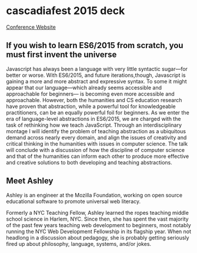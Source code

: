 # cascadiafest 2015 deck

[Conference Website](http://2015.cascadiajs.com/)

## If you wish to learn ES6/2015 from scratch, you must first invent the universe
Javascript has always been a language with very little syntactic sugar—for better or worse. With ES6/2015, and future iterations,though, Javascript is gaining a more and more abstract and expressive syntax. To some it might appear that our language—which already seems accessible and approachable for beginners— is becoming even more accessible and approachable. However, both the humanities and CS education research have proven that abstraction, while a powerful tool for knowledgeable practitioners, can be an equally powerful foil for beginners. As we enter the era of language-level abstractions in ES6/2015, we are charged with the task of rethinking how we teach JavaScript. Through an interdisciplinary montage I will identify the problem of teaching abstraction as a ubiquitous demand across nearly every domain, and align the issues of creativity and critical thinking in the humanities with issues in computer science. The talk will conclude with a discussion of how the discipline of computer science and that of the humanities can inform each other to produce more effective and creative solutions to both developing and teaching abstractions.

## Meet Ashley

Ashley is an engineer at the Mozilla Foundation, working on open source educational software to promote universal web literacy.

Formerly a NYC Teaching Fellow, Ashley learned the ropes teaching middle school science in Harlem, NYC. Since then, she has spent the vast majority of the past few years teaching web development to beginners, most notably running the NYC Web Development Fellowship in its flagship year. When not headlong in a discussion about pedagogy, she is probably getting seriously fired up about philosophy, language, systems, and/or jokes.
